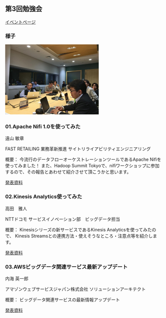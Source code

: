 ## 第3回勉強会

[イベントページ](https://jawsug-bigdata.connpass.com/event/43014/)

### 様子

<img src="jaws3.jpg" width="300">


### 01.Apache Nifi 1.0を使ってみた

遠山 敏章

FAST RETAILING 業務革新推進 サイトリライアビリティエンジニアリング

概要：
今流行のデータフローオーケストレーションツールであるApache Nifiを使ってみました！ 
また、Hadoop Summit Tokyoで、nifiワークショップに参加するので、その報告とあわせて紹介させて頂こうかと思います。

[発表資料](https://github.com/bdjaws/workshop/raw/master/20161118/01.fastretailing.pdf)

### 02.Kinesis Analytics使ってみた

高田　雅人

NTTドコモ サービスイノベーション部　ビッグデータ担当

概要：
Kinesisシリーズの新サービスであるKinesis Analyticsを使ってみたので、 
Kinesis Streamsとの連携方法・使えそうなところ・注意点等を紹介します。

[発表資料](https://github.com/bdjaws/workshop/raw/master/20161118/02.JAWS_BD_NTTDOCOMO.pdf)

### 03.AWSビッグデータ関連サービス最新アップデート

内海 英一郎

アマゾンウェブサービスジャパン株式会社 ソリューションアーキテクト

概要：
ビッグデータ関連サービスの最新情報アップデート

[発表資料](https://github.com/bdjaws/workshop/raw/master/20161118/03.aws_update_big_data.pdf)

